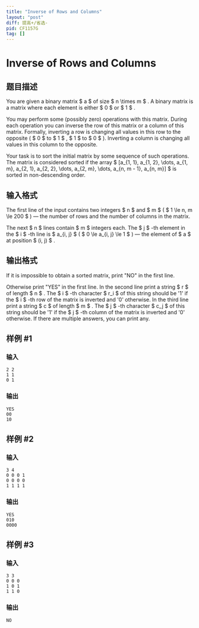 ```yaml
---
title: "Inverse of Rows and Columns"
layout: "post"
diff: 提高+/省选-
pid: CF1157G
tag: []
---
```


# Inverse of Rows and Columns

## 题目描述

You are given a binary matrix $ a $ of size $ n \times m $ . A binary matrix is a matrix where each element is either $ 0 $ or $ 1 $ .

You may perform some (possibly zero) operations with this matrix. During each operation you can inverse the row of this matrix or a column of this matrix. Formally, inverting a row is changing all values in this row to the opposite ( $ 0 $ to $ 1 $ , $ 1 $ to $ 0 $ ). Inverting a column is changing all values in this column to the opposite.

Your task is to sort the initial matrix by some sequence of such operations. The matrix is considered sorted if the array $ [a_{1, 1}, a_{1, 2}, \dots, a_{1, m}, a_{2, 1}, a_{2, 2}, \dots, a_{2, m}, \dots, a_{n, m - 1}, a_{n, m}] $ is sorted in non-descending order.

## 输入格式

The first line of the input contains two integers $ n $ and $ m $ ( $ 1 \le n, m \le 200 $ ) — the number of rows and the number of columns in the matrix.

The next $ n $ lines contain $ m $ integers each. The $ j $ -th element in the $ i $ -th line is $ a_{i, j} $ ( $ 0 \le a_{i, j} \le 1 $ ) — the element of $ a $ at position $ (i, j) $ .

## 输出格式

If it is impossible to obtain a sorted matrix, print "NO" in the first line.

Otherwise print "YES" in the first line. In the second line print a string $ r $ of length $ n $ . The $ i $ -th character $ r_i $ of this string should be '1' if the $ i $ -th row of the matrix is inverted and '0' otherwise. In the third line print a string $ c $ of length $ m $ . The $ j $ -th character $ c_j $ of this string should be '1' if the $ j $ -th column of the matrix is inverted and '0' otherwise. If there are multiple answers, you can print any.

## 样例 #1

### 输入

```
2 2
1 1
0 1

```

### 输出

```
YES
00
10

```

## 样例 #2

### 输入

```
3 4
0 0 0 1
0 0 0 0
1 1 1 1

```

### 输出

```
YES
010
0000

```

## 样例 #3

### 输入

```
3 3
0 0 0
1 0 1
1 1 0

```

### 输出

```
NO

```

